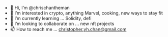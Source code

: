 - 👋 Hi, I’m @chrischantheman
- 👀 I’m interested in crypto, anything Marvel, cooking, new ways to stay fit
- 🌱 I’m currently learning ... Solidity, defi 
- 💞️ I’m looking to collaborate on ... new nft projects
- 📫 How to reach me ... christopher.yh.chan@gmail.com

<!---
chrischantheman/chrischantheman is a ✨ special ✨ repository because its `README.md` (this file) appears on your GitHub profile.
You can click the Preview link to take a look at your changes.
--->
